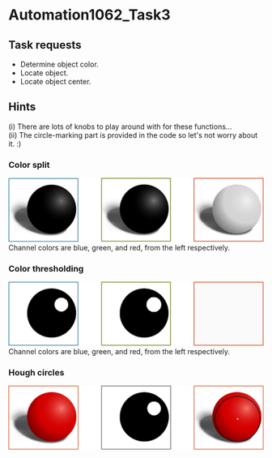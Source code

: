 # Automation1062_Task3

## Task requests
- Determine object color.
- Locate object.
- Locate object center.

## Hints
(i)  There are lots of knobs to play around with for these functions... <br />
(ii) The circle-marking part is provided in the code so let's not worry about it. :) <br />

### Color split
![alt text](split.jpg) <br />
Channel colors are blue, green, and red, from the left respectively. <br />

### Color thresholding
![alt text](threshold.jpg) <br />
Channel colors are blue, green, and red, from the left respectively. <br />

### Hough circles
![alt text](circles.jpg) <br />
 <br />
